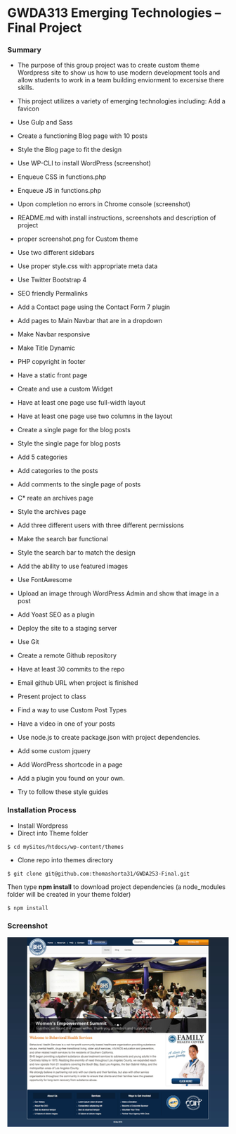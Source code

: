 # GWDA313 Emerging Technologies – Final Project

### Summary
* The purpose of this group project was to create custom theme Wordpress site to show us how to use modern development tools and allow students to work in a team building enviorment to excersise there skills. 


* This project utilizes a variety of emerging technologies including:
   Add a favicon
 * Use Gulp and Sass
 * Create a functioning Blog page with 10 posts
 * Style the Blog page to fit the design
 * Use WP-CLI to install WordPress (screenshot)
 * Enqueue CSS in functions.php
 * Enqueue JS in functions.php
 * Upon completion no errors in Chrome console (screenshot)
 * README.md with install instructions, screenshots and description of project
 * proper screenshot.png for Custom theme
 * Use two different sidebars
 * Use proper style.css with appropriate meta data
 * Use Twitter Bootstrap 4
 * SEO friendly Permalinks
 * Add a Contact page using the Contact Form 7 plugin
 * Add pages to Main Navbar that are in a dropdown
 * Make Navbar responsive
 * Make Title Dynamic
 * PHP copyright in footer
 * Have a static front page
 * Create and use a custom Widget
 * Have at least one page use full-width layout
 * Have at least one page use two columns in the layout
 * Create a single page for the blog posts
 * Style the single page for blog posts
 * Add 5 categories
 * Add categories to the posts
 * Add comments to the single page of posts
 * C* reate an archives page
 * Style the archives page
 * Add three different users with three different permissions
 * Make the search bar functional
 * Style the search bar to match the design
 * Add the ability to use featured images
 * Use FontAwesome
 * Upload an image through WordPress Admin and show that image in a post
 * Add Yoast SEO as a plugin
 * Deploy the site to a staging server
 * Use Git
 * Create a remote Github repository
 * Have at least 30 commits to the repo
 * Email github URL when project is finished
 * Present project to class
 * Find a way to use Custom Post Types
 * Have a video in one of your posts
 * Use node.js to create package.json with project dependencies.
 * Add some custom jquery
 * Add WordPress shortcode in a page
 * Add a plugin you found on your own.
 * Try to follow these style guides

### Installation Process
* Install Wordpress 
* Direct into Theme folder 
```
$ cd mySites/htdocs/wp-content/themes
```
* Clone repo into themes directory
```
$ git clone git@github.com:thomashorta31/GWDA253-Final.git
```
Then type **npm install** to download project dependencies (a node_modules
folder will be created in your theme folder)
```
$ npm install
```

### Screenshot
![BHS screenshot](/wp-content/themes/bhs-theme/misc/bhs-services.jpg?raw=true "Services page of BHS site")
